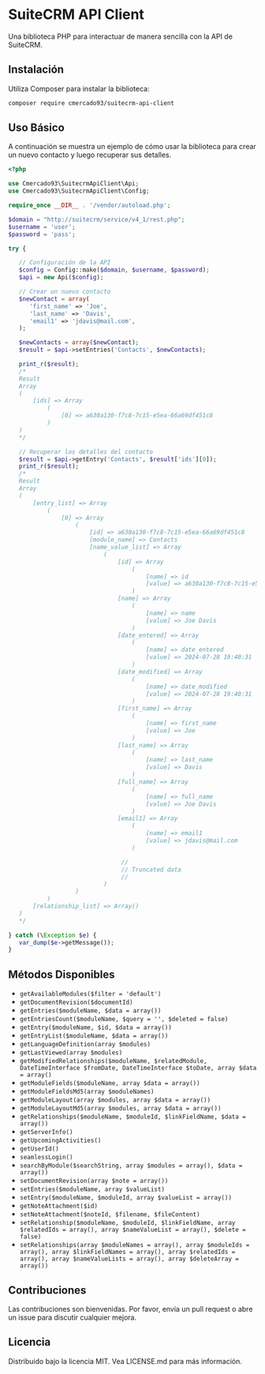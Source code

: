 # SuiteCRM API Client

Una biblioteca PHP para interactuar de manera sencilla con la API de SuiteCRM.

## Instalación

Utiliza Composer para instalar la biblioteca:

```bash
composer require cmercado93/suitecrm-api-client
```

## Uso Básico

A continuación se muestra un ejemplo de cómo usar la biblioteca para crear un nuevo contacto y luego recuperar sus detalles.

```php
<?php

use Cmercado93\SuitecrmApiClient\Api;
use Cmercado93\SuitecrmApiClient\Config;

require_once __DIR__ . '/vendor/autoload.php';

$domain = "http://suitecrm/service/v4_1/rest.php";
$username = 'user';
$password = 'pass';

try {

   // Configuración de la API
   $config = Config::make($domain, $username, $password);
   $api = new Api($config);

   // Crear un nuevo contacto
   $newContact = array(
      'first_name' => 'Joe',
      'last_name' => 'Davis',
      'email1' => 'jdavis@mail.com',
   );

   $newContacts = array($newContact);
   $result = $api->setEntries('Contacts', $newContacts);

   print_r($result);
   /*
   Result
   Array
   (
       [ids] => Array
           (
               [0] => a630a130-f7c8-7c15-e5ea-66a69df451c8
           )
   )
   */

   // Recuperar los detalles del contacto
   $result = $api->getEntry('Contacts', $result['ids'][0]);
   print_r($result);
   /*
   Result
   Array
   (
       [entry_list] => Array
           (
               [0] => Array
                   (
                       [id] => a630a130-f7c8-7c15-e5ea-66a69df451c8
                       [module_name] => Contacts
                       [name_value_list] => Array
                           (
                               [id] => Array
                                   (
                                       [name] => id
                                       [value] => a630a130-f7c8-7c15-e5ea-66a69df451c8
                                   )
                               [name] => Array
                                   (
                                       [name] => name
                                       [value] => Joe Davis
                                   )
                               [date_entered] => Array
                                   (
                                       [name] => date_entered
                                       [value] => 2024-07-28 19:40:31
                                   )
                               [date_modified] => Array
                                   (
                                       [name] => date_modified
                                       [value] => 2024-07-28 19:40:31
                                   )
                               [first_name] => Array
                                   (
                                       [name] => first_name
                                       [value] => Joe
                                   )
                               [last_name] => Array
                                   (
                                       [name] => last_name
                                       [value] => Davis
                                   )
                               [full_name] => Array
                                   (
                                       [name] => full_name
                                       [value] => Joe Davis
                                   )
                               [email1] => Array
                                   (
                                       [name] => email1
                                       [value] => jdavis@mail.com
                                   )

                                //
                                // Truncated data
                                //
                           )
                   )
           )
       [relationship_list] => Array()
   )
   */

} catch (\Exception $e) {
   var_dump($e->getMessage());
}
```

## Métodos Disponibles

- `getAvailableModules($filter = 'default')`
- `getDocumentRevision($documentId)`
- `getEntries($moduleName, $data = array())`
- `getEntriesCount($moduleName, $query = '', $deleted = false)`
- `getEntry($moduleName, $id, $data = array())`
- `getEntryList($moduleName, $data = array())`
- `getLanguageDefinition(array $modules)`
- `getLastViewed(array $modules)`
- `getModifiedRelationships($moduleName, $relatedModule, DateTimeInterface $fromDate, DateTimeInterface $toDate, array $data = array()`
- `getModuleFields($moduleName, array $data = array())`
- `getModuleFieldsMd5(array $moduleNames)`
- `getModuleLayout(array $modules, array $data = array())`
- `getModuleLayoutMd5(array $modules, array $data = array())`
- `getRelationships($moduleName, $moduleId, $linkFieldName, $data = array())`
- `getServerInfo()`
- `getUpcomingActivities()`
- `getUserId()`
- `seamlessLogin()`
- `searchByModule($searchString, array $modules = array(), $data = array())`
- `setDocumentRevision(array $note = array())`
- `setEntries($moduleName, array $valueList)`
- `setEntry($moduleName, $moduleId, array $valueList = array())`
- `getNoteAttachment($id)`
- `setNoteAttachment($noteId, $filename, $fileContent)`
- `setRelationship($moduleName, $moduleId, $linkFieldName, array $relatedIds = array(), array $nameValueList = array(), $delete = false)`
- `setRelationships(array $moduleNames = array(), array $moduleIds = array(), array $linkFieldNames = array(), array $relatedIds = array(), array $nameValueLists = array(), array $deleteArray = array())`

## Contribuciones

Las contribuciones son bienvenidas. Por favor, envía un pull request o abre un issue para discutir cualquier mejora.

## Licencia

Distribuido bajo la licencia MIT. Vea LICENSE.md para más información.
